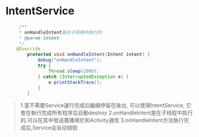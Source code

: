 # IntentService #

```java
     /**
     * onHandleIntent是在子线程中执行的
     * @param intent
     */
    @Override
        protected void onHandleIntent(Intent intent) {
            debug("onHandleIntent");
            try {
                Thread.sleep(2000);
            } catch (InterruptedException e) {
                e.printStackTrace();
            }
        }
```
> 1.當不需要Service運行完成后繼續停留在後台, 可以使用IntentService, 它會在執行完成所有程序后自動destroy
> 2.onHandleIntent是在子线程中执行的,可以在其中發送廣播用於和Activity通信
> 3.onHandleIntent方法執行完成后,Service会自动销毁